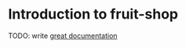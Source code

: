# Introduction to fruit-shop

TODO: write [great documentation](http://jacobian.org/writing/great-documentation/what-to-write/)
